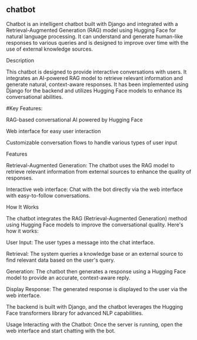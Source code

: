 ## chatbot
Chatbot is an intelligent chatbot built with Django and integrated with a Retrieval-Augmented Generation (RAG) model using Hugging Face for natural language processing. It can understand and generate human-like responses to various queries and is designed to improve over time with the use of external knowledge sources.



Description

This chatbot is designed to provide interactive conversations with users. It integrates an AI-powered RAG model to retrieve relevant information and generate natural, context-aware responses. It has been implemented using Django for the backend and utilizes Hugging Face models to enhance its conversational abilities.

#Key Features:

RAG-based conversational AI powered by Hugging Face

Web interface for easy user interaction

Customizable conversation flows to handle various types of user input


Features

Retrieval-Augmented Generation: The chatbot uses the RAG model to retrieve relevant information from external sources to enhance the quality of responses.

Interactive web interface: Chat with the bot directly via the web interface with easy-to-follow conversations.


How It Works

The chatbot integrates the RAG (Retrieval-Augmented Generation) method using Hugging Face models to improve the conversational quality. Here's how it works:

User Input: The user types a message into the chat interface.

Retrieval: The system queries a knowledge base or an external source to find relevant data based on the user's query.

Generation: The chatbot then generates a response using a Hugging Face model to provide an accurate, context-aware reply.

Display Response: The generated response is displayed to the user via the web interface.


The backend is built with Django, and the chatbot leverages the Hugging Face transformers library for advanced NLP capabilities.


Usage
Interacting with the Chatbot: Once the server is running, open the web interface and start chatting with the bot.


